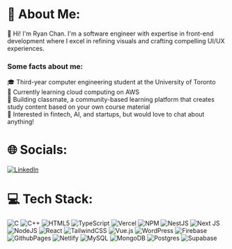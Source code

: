 # 👤 About Me:

👋 Hi! I'm Ryan Chan. I'm a software engineer with expertise in front-end development where I excel in refining visuals and crafting compelling UI/UX experiences. 

### Some facts about me:
🎓 Third-year computer engineering student at the University of Toronto <br />
🌱 Currently learning cloud computing on AWS <br />
🎯 Building classmate, a community-based learning platform that creates study content based on your own course material<br />
💬 Interested in fintech, AI, and startups, but would love to chat about anything! <br />

# 🌐 Socials:
[![LinkedIn](https://img.shields.io/badge/LinkedIn-%230077B5.svg?logo=linkedin&logoColor=white)](https://linkedin.com/in/rykchan) 

# 💻 Tech Stack:
![C](https://img.shields.io/badge/c-%2300599C.svg?style=flat&logo=c&logoColor=white) ![C++](https://img.shields.io/badge/c++-%2300599C.svg?style=flat&logo=c%2B%2B&logoColor=white) ![HTML5](https://img.shields.io/badge/html5-%23E34F26.svg?style=flat&logo=html5&logoColor=white) ![TypeScript](https://img.shields.io/badge/typescript-%23007ACC.svg?style=flat&logo=typescript&logoColor=white) ![Vercel](https://img.shields.io/badge/vercel-%23000000.svg?style=flat&logo=vercel&logoColor=white) ![NPM](https://img.shields.io/badge/NPM-%23CB3837.svg?style=flat&logo=npm&logoColor=white) ![NestJS](https://img.shields.io/badge/nestjs-%23E0234E.svg?style=flat&logo=nestjs&logoColor=white) ![Next JS](https://img.shields.io/badge/Next-black?style=flat&logo=next.js&logoColor=white) ![NodeJS](https://img.shields.io/badge/node.js-6DA55F?style=flat&logo=node.js&logoColor=white) ![React](https://img.shields.io/badge/react-%2320232a.svg?style=flat&logo=react&logoColor=%2361DAFB) ![TailwindCSS](https://img.shields.io/badge/tailwindcss-%2338B2AC.svg?style=flat&logo=tailwind-css&logoColor=white) ![Vue.js](https://img.shields.io/badge/vue.js-%2335495e.svg?style=flat&logo=vuedotjs&logoColor=%234FC08D) ![WordPress](https://img.shields.io/badge/WordPress-%23117AC9.svg?style=flat&logo=WordPress&logoColor=white) ![Firebase](https://img.shields.io/badge/Firebase-039BE5?style=flat&logo=Firebase&logoColor=white) ![GithubPages](https://img.shields.io/badge/github%20pages-121013?style=flat&logo=github&logoColor=white) ![Netlify](https://img.shields.io/badge/netlify-%23000000.svg?style=flat&logo=netlify&logoColor=#00C7B7) ![MySQL](https://img.shields.io/badge/mysql-%2300000f.svg?style=flat&logo=mysql&logoColor=white) ![MongoDB](https://img.shields.io/badge/MongoDB-%234ea94b.svg?style=flat&logo=mongodb&logoColor=white) ![Postgres](https://img.shields.io/badge/postgres-%23316192.svg?style=flat&logo=postgresql&logoColor=white) ![Supabase](https://img.shields.io/badge/Supabase-3ECF8E?style=flat&logo=supabase&logoColor=white)
<!-- # 📊 GitHub Stats:
![](https://github-readme-stats.vercel.app/api?username=rkchan77&theme=midnight-purple&hide_border=false&include_all_commits=false&count_private=false)<br/>
![](https://github-readme-streak-stats.herokuapp.com/?user=rkchan77&theme=midnight-purple&hide_border=false)<br/>
![](https://github-readme-stats.vercel.app/api/top-langs/?username=rkchan77&theme=midnight-purple&hide_border=false&include_all_commits=false&count_private=false&layout=compact)
[![](https://visitcount.itsvg.in/api?id=rkchan77&icon=0&color=11)](https://visitcount.itsvg.in)
